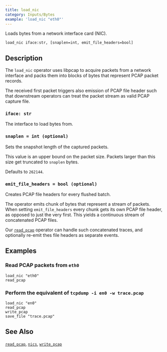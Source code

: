 ```yaml
---
title: load_nic
category: Inputs/Bytes
example: 'load_nic "eth0"'
---
```

Loads bytes from a network interface card (NIC).

[pcap-rfc]: https://datatracker.ietf.org/doc/id/draft-gharris-opsawg-pcap-00.html

```tql
load_nic iface:str, [snaplen=int, emit_file_headers=bool]
```

## Description

The `load_nic` operator uses libpcap to acquire packets from a network interface and
packs them into blocks of bytes that represent PCAP packet records.

The received first packet triggers also emission of PCAP file header such that
downstream operators can treat the packet stream as valid PCAP capture file.

### `iface: str`

The interface to load bytes from.

### `snaplen = int (optional)`

Sets the snapshot length of the captured packets.

This value is an upper bound on the packet size. Packets larger than this size
get truncated to `snaplen` bytes.

Defaults to `262144`.

### `emit_file_headers = bool (optional)`

Creates PCAP file headers for every flushed batch.

The operator emits chunk of bytes that represent a stream of packets.
When setting `emit_file_headers` every chunk gets its own PCAP file header, as
opposed to just the very first. This yields a continuous stream of concatenated
PCAP files.

Our [`read_pcap`](/reference/operators/read_pcap) operator can handle such concatenated traces, and
optionally re-emit thes file headers as separate events.

## Examples

### Read PCAP packets from `eth0`

```tql
load_nic "eth0"
read_pcap
```

### Perform the equivalent of `tcpdump -i en0 -w trace.pcap`

```tql
load_nic "en0"
read_pcap
write_pcap
save_file "trace.pcap"
```

## See Also

[`read_pcap`](/reference/operators/read_pcap),
[`nics`](/reference/operators/nics),
[`write_pcap`](/reference/operators/write_pcap)
